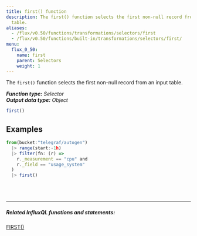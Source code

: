 ```yaml
---
title: first() function
description: The first() function selects the first non-null record from an input
  table.
aliases:
  - /flux/v0.50/functions/transformations/selectors/first
  - /flux/v0.50/functions/built-in/transformations/selectors/first/
menu:
  flux_0_50:
    name: first
    parent: Selectors
    weight: 1
---
```


The `first()` function selects the first non-null record from an input table.

_**Function type:** Selector_  
_**Output data type:** Object_

```js
first()
```

## Examples
```js
from(bucket:"telegraf/autogen")
  |> range(start:-1h)
  |> filter(fn: (r) =>
    r._measurement == "cpu" and
    r._field == "usage_system"
  )
  |> first()
```

<hr style="margin-top:4rem"/>

##### Related InfluxQL functions and statements:
[FIRST()](/influxdb/latest/query_language/functions/#first)
